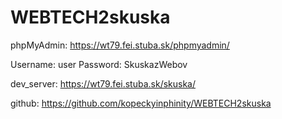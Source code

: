 # WEBTECH2skuska

phpMyAdmin:
https://wt79.fei.stuba.sk/phpmyadmin/

Username: user
Password: SkuskazWebov

dev_server:
https://wt79.fei.stuba.sk/skuska/

github:
https://github.com/kopeckyinphinity/WEBTECH2skuska
